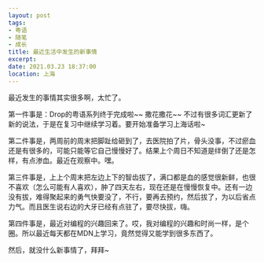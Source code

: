 ```yaml
---
layout: post
tags: 
- 粤语
- 随笔
- 成长
title: 最近生活中发生的新事情
excerpt: 
date: 2021.03.23 18:37:00
location: 上海
---
```


最近发生的事情其实很多啊，太忙了。

第一件事是：Drop的粤语系列终于完成啦~~ 撒花撒花~~ 不过有很多词汇更新了新的说法，于是在复习中继续学习着。要开始准备学习上海话啦~

第二件事是，两周前的周末把脚趾给砸到了，去医院拍了片，骨头没事，不过瘀血还是有很多的，可能只能等它自己慢慢好了。结果上个周日不知道是绊倒了还是怎样，有点渗血。最近在观察中。嘿。

第三件事是，上上个周末把左边上下的智齿拔了，满口都是血的感觉很新鲜，也很不喜欢（怎么可能有人喜欢），肿了四天左右，现在还是在慢慢恢复中。还有一边没有拔，难得聚起来的勇气快要没了，不行，要再去预约，然后拔了，为以后省点力气。而且医生说右边的大牙已经有点驻了，要尽快拔，嗨。

第四件事是，最近对编程的兴趣回来了。哎，我对编程的兴趣和时尚一样，是个圈。所以最近每天都在MDN上学习，竟然觉得又能学到很多东西了。

然后，就没什么新事情了，拜拜~